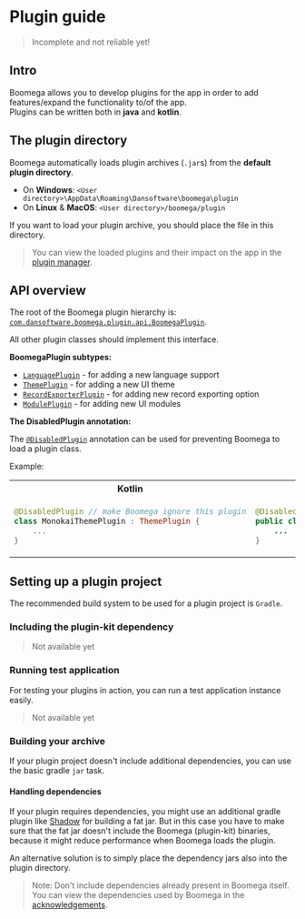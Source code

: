 # Plugin guide

> Incomplete and not reliable yet!

## Intro

Boomega allows you to develop plugins for the app in order to add features/expand the functionality to/of the app.  
Plugins can be written both in **java** and **kotlin**.

## The plugin directory

Boomega automatically loads plugin archives (`.jar`s) from the **default plugin directory**.

* On **Windows**: `<User directory>\AppData\Roaming\Dansoftware\boomega\plugin`
* On **Linux** & **MacOS**: `<User directory>/boomega/plugin`

If you want to load your plugin archive, you should place the file in this directory.

> You can view the loaded plugins and their impact on the app in the [plugin manager](/docs/USER_GUIDE.md#plugin-manager). 

## API overview

The root of the Boomega plugin hierarchy is:
[`com.dansoftware.boomega.plugin.api.BoomegaPlugin`](/src/main/java/com/dansoftware/boomega/plugin/api/BoomegaPlugin.kt).

All other plugin classes should implement this interface.

**BoomegaPlugin subtypes:**

* [`LanguagePlugin`](/src/main/java/com/dansoftware/boomega/plugin/api/LanguagePlugin.kt) - for adding a new language support
* [`ThemePlugin`](/src/main/java/com/dansoftware/boomega/plugin/api/ThemePlugin.kt) - for adding a new UI theme
* [`RecordExporterPlugin`](/src/main/java/com/dansoftware/boomega/plugin/api/RecordExporterPlugin.kt) - for adding new record exporting option
* [`ModulePlugin`](/src/main/java/com/dansoftware/boomega/plugin/api/ModulePlugin.kt) - for adding new UI modules

**The DisabledPlugin annotation:**

The [`@DisabledPlugin`](/src/main/java/com/dansoftware/boomega/plugin/api/DisabledPlugin.java) annotation can be used
for preventing Boomega to load a plugin class. 

Example:
<table>

<tr>
<th>Kotlin</th>
<th>Java</th>
</tr>

<tr>

<td>

```kotlin
@DisabledPlugin // make Boomega ignore this plugin
class MonokaiThemePlugin : ThemePlugin {
    ...
}
```

</td>

<td>

```java
@DisabledPlugin // make Boomega ignore this plugin
public class MonokaiThemePlugin implements ThemePlugin {
    ...
}
```

</td>

</tr>
</table>


## Setting up a plugin project

The recommended build system to be used for a plugin project is `Gradle`.

### Including the plugin-kit dependency

> Not available yet

### Running test application

For testing your plugins in action, you can run a test application instance easily.

> Not available yet

### Building your archive

If your plugin project doesn't include additional dependencies, you can use the basic gradle `jar` task.

#### Handling dependencies

If your plugin requires dependencies, you might use an additional gradle plugin like [Shadow](https://github.com/johnrengelman/shadow)
for building a fat jar. But in this case you have to make sure that the fat jar doesn't include the Boomega
(plugin-kit) binaries, because it might reduce performance when Boomega loads the plugin.

An alternative solution is to simply place the dependency jars also into the plugin directory.

> Note: Don't include dependencies already present in Boomega itself.   
> You can view the dependencies used by Boomega in the [acknowledgements](/ACKNOWLEDGEMENTS.md#used-libraries).